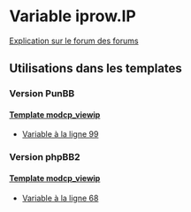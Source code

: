 # Variable iprow.IP
[Explication sur le forum des forums](http://forum.forumactif.com/t294113-listing-des-variables#iprow.IP)
## Utilisations dans les templates
### Version PunBB
#### [Template modcp_viewip](punbb/modcp_viewip.md)
* [Variable à la ligne 99](../punbb/modcp_viewip.tpl#L99)
### Version phpBB2
#### [Template modcp_viewip](subsilver/modcp_viewip.md)
* [Variable à la ligne 68](../subsilver/modcp_viewip.tpl#L68)